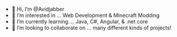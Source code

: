 - 👋 Hi, I’m @Avidjabber
- 👀 I’m interested in ... Web Development & Minecraft Modding
- 🌱 I’m currently learning ... Java, C#, Angular, & .net core
- 💞️ I’m looking to collaborate on ... many different kinds of projects!
